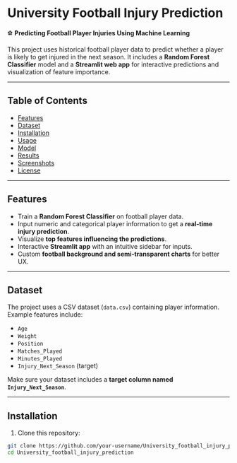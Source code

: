 # University Football Injury Prediction

⚽ **Predicting Football Player Injuries Using Machine Learning**

This project uses historical football player data to predict whether a player is likely to get injured in the next season. It includes a **Random Forest Classifier** model and a **Streamlit web app** for interactive predictions and visualization of feature importance.

---

## Table of Contents
- [Features](#features)
- [Dataset](#dataset)
- [Installation](#installation)
- [Usage](#usage)
- [Model](#model)
- [Results](#results)
- [Screenshots](#screenshots)
- [License](#license)

---

## Features

- Train a **Random Forest Classifier** on football player data.
- Input numeric and categorical player information to get a **real-time injury prediction**.
- Visualize **top features influencing the predictions**.
- Interactive **Streamlit app** with an intuitive sidebar for inputs.
- Custom **football background and semi-transparent charts** for better UX.

---

## Dataset

The project uses a CSV dataset (`data.csv`) containing player information. Example features include:

- `Age`
- `Weight`
- `Position`
- `Matches_Played`
- `Minutes_Played`
- `Injury_Next_Season` (target)

Make sure your dataset includes a **target column named `Injury_Next_Season`**.

---

## Installation

1. Clone this repository:

```bash
git clone https://github.com/your-username/University_football_injury_prediction.git
cd University_football_injury_prediction
